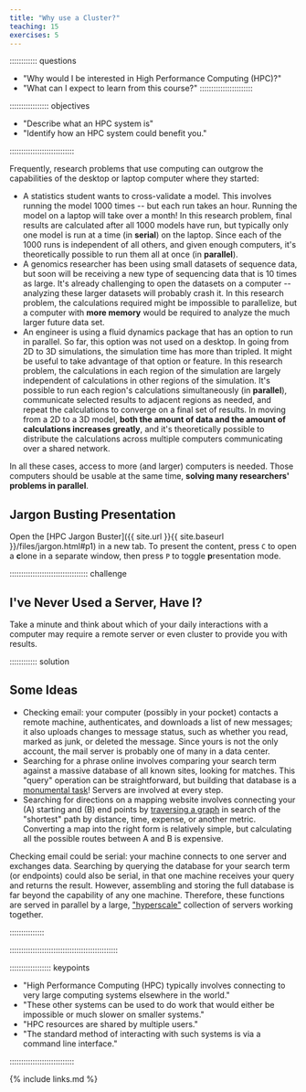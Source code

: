 ```yaml
---
title: "Why use a Cluster?"
teaching: 15
exercises: 5
---
```


:::::::::::: questions

- "Why would I be interested in High Performance Computing (HPC)?"
- "What can I expect to learn from this course?"
:::::::::::::::::::::::


::::::::::::::::: objectives

- "Describe what an HPC system is"
- "Identify how an HPC system could benefit you."

::::::::::::::::::::::::::::




Frequently, research problems that use computing can outgrow the capabilities
of the desktop or laptop computer where they started:

* A statistics student wants to cross-validate a model. This involves running
  the model 1000 times -- but each run takes an hour. Running the model on
  a laptop will take over a month! In this research problem, final results are
  calculated after all 1000 models have run, but typically only one model is
  run at a time (in __serial__) on the laptop. Since each of the 1000 runs is
  independent of all others, and given enough computers, it's theoretically
  possible to run them all at once (in __parallel__).
* A genomics researcher has been using small datasets of sequence data, but
  soon will be receiving a new type of sequencing data that is 10 times as
  large. It's already challenging to open the datasets on a computer --
  analyzing these larger datasets will probably crash it. In this research
  problem, the calculations required might be impossible to parallelize, but a
  computer with __more memory__ would be required to analyze the much larger
  future data set.
* An engineer is using a fluid dynamics package that has an option to run in
  parallel. So far, this option was not used on a desktop. In going from 2D
  to 3D simulations, the simulation time has more than tripled. It might be
  useful to take advantage of that option or feature. In this research problem,
  the calculations in each region of the simulation are largely independent of
  calculations in other regions of the simulation. It's possible to run each
  region's calculations simultaneously (in __parallel__), communicate selected
  results to adjacent regions as needed, and repeat the calculations to
  converge on a final set of results. In moving from a 2D to a 3D model, __both
  the amount of data and the amount of calculations increases greatly__, and
  it's theoretically possible to distribute the calculations across multiple
  computers communicating over a shared network.

In all these cases, access to more (and larger) computers is needed. Those
computers should be usable at the same time, __solving many researchers'
problems in parallel__.

## Jargon Busting Presentation

Open the [HPC Jargon Buster]({{ site.url }}{{ site.baseurl }}/files/jargon.html#p1)
in a new tab. To present the content, press `C` to open a **c**lone in a
separate window, then press `P` to toggle **p**resentation mode.

:::::::::::::::::::::::::::::::::: challenge

## I've Never Used a Server, Have I?

Take a minute and think about which of your daily interactions with a
computer may require a remote server or even cluster to provide you with
results.


:::::::::::: solution

## Some Ideas

* Checking email: your computer (possibly in your pocket) contacts a remote
  machine, authenticates, and downloads a list of new messages; it also
  uploads changes to message status, such as whether you read, marked as
  junk, or deleted the message. Since yours is not the only account, the
  mail server is probably one of many in a data center.
* Searching for a phrase online involves comparing your search term against
  a massive database of all known sites, looking for matches. This "query"
  operation can be straightforward, but building that database is a
  [monumental task][mapreduce]! Servers are involved at every step.
* Searching for directions on a mapping website involves connecting your
  (A) starting and (B) end points by [traversing a graph][dijkstra] in
  search of the "shortest" path by distance, time, expense, or another
  metric. Converting a map into the right form is relatively simple, but
  calculating all the possible routes between A and B is expensive.

Checking email could be serial: your machine connects to one server and
exchanges data. Searching by querying the database for your search term (or
endpoints) could also be serial, in that one machine receives your query
and returns the result. However, assembling and storing the full database
is far beyond the capability of any one machine. Therefore, these functions
are served in parallel by a large, ["hyperscale"][hyperscale] collection of
servers working together.

:::::::::::::::

:::::::::::::::::::::::::::::::::::::::::::::::


:::::::::::::::::: keypoints

- "High Performance Computing (HPC) typically involves connecting to very large
  computing systems elsewhere in the world."
- "These other systems can be used to do work that would either be impossible
  or much slower on smaller systems."
- "HPC resources are shared by multiple users."
- "The standard method of interacting with such systems is via a command line
  interface."

::::::::::::::::::::::::::::


{% include links.md %}

[dijkstra]: https://en.wikipedia.org/wiki/Dijkstra%27s_algorithm
[hyperscale]: https://en.wikipedia.org/wiki/Hyperscale_computing
[mapreduce]: https://en.wikipedia.org/wiki/MapReduce
